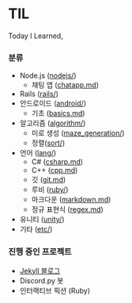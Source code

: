 # TIL

Today I Learned,

### 분류

* Node.js ([nodejs/](/nodejs))
  * 채팅 앱 ([chatapp.md](/nodejs/chatapp.md))
* Rails ([rails/](/rails))
* 안드로이드 ([android/](/android))
  * 기초 ([basics.md](/android/basics.md))
* 알고리즘 ([algorithm/](/algorithm))
  * 미로 생성 ([maze_generation/](/algorithm/maze_generation))
  * 정렬([sort/](/algorithm/sort))
* 언어 ([lang/](/lang))
  * C# ([csharp.md](/lang/csharp.md))
  * C++ ([cpp.md](/lang/cpp.md))
  * 깃 ([git.md](/lang/git.md))
  * 루비 ([ruby/](/lang/ruby))
  * 마크다운 ([markdown.md](/lang/markdown.md))
  * 정규 표현식 ([regex.md](/lang/regex.md))
* 유니티 ([unity/](/unity))
* 기타 ([etc/](/etc))

### 진행 중인 프로젝트

* [Jekyll 블로그](https://reverince.github.io)
* Discord.py 봇
* 인터랙티브 픽션 (Ruby)
